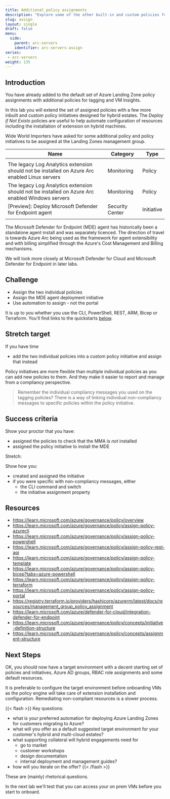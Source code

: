```yaml
---
title: Additional policy assignments
description: "Explore some of the other built-in and custom policies for Azure Arc-enabled servers. Assign a few additional policies."
slug: assign
layout: single
draft: false
menu:
  side:
    parent: arc-servers
    identifier: arc-servers-assign
series:
 - arc-servers
weight: 135
---
```


## Introduction

You have already added to the default set of Azure Landing Zone policy assignments with additional policies for tagging and VM Insights.

In this lab you will extend the set of assigned policies with a few more inbuilt and custom policy initiatives designed for hybrid estates. The *Deploy if Not Exists* policies are useful to help automate configuration of resources including the installation of extension on hybrid machines.

Wide World Importers have asked for some additional policy and policy initiatives to be assigned at the Landing Zones management group.

| **Name** | **Category** | **Type** |
|---|---|---|
||||
| The legacy Log Analytics extension should not be installed on Azure Arc enabled Linux servers | Monitoring | Policy |
| The legacy Log Analytics extension should not be installed on Azure Arc enabled Windows servers | Monitoring | Policy |
| \[Preview]: Deploy Microsoft Defender for Endpoint agent | Security Center | Initiative |
||||

The Microsoft Defender for Endpoint (MDE) agent has historically been a standalone agent install and was separately licenced. The direction of travel is towards Azure Arc being used as the framework for agent extensibility and with billing simplified through the Azure's Cost Management and Billing mechanisms.

We will look more closely at Microsoft Defender for Cloud and Microsoft Defender for Endpoint in later labs.

## Challenge

* Assign the two individual policies
* Assign the MDE agent deployment initiative
* Use automation to assign - not the portal

It is up to you whether you use the CLI, PowerShell, REST, ARM, Bicep or Terraform. You'll find links to the quickstarts [below](#resources).

## Stretch target

If you have time

* add the two individual policies into a custom policy initiative and assign that instead

Policy initiatives are more flexible than multiple individual policies as you can add new policies to them. And they make it easier to report and manage from a compliancy perspective.

> Remember the individual compliancy messages you used on the tagging policies? There is a way of linking individual non-compliancy messages to specific policies within the policy initiative.

## Success criteria

Show your proctor that you have:

* assigned the policies to check that the MMA is *not* installed
* assigned the policy initiative to install the MDE

Stretch:

Show how you:

* created and assigned the initiative
* if you were specific with non-compliancy messages, either
    * the CLI command and switch
    * the initiative assignment property

## Resources

* <https://learn.microsoft.com/azure/governance/policy/overview>
* <https://learn.microsoft.com/azure/governance/policy/assign-policy-azurecli>
* <https://learn.microsoft.com/azure/governance/policy/assign-policy-powershell>
* <https://learn.microsoft.com/azure/governance/policy/assign-policy-rest-api>
* <https://learn.microsoft.com/azure/governance/policy/assign-policy-template>
* <https://learn.microsoft.com/azure/governance/policy/assign-policy-bicep?tabs=azure-powershell>
* <https://learn.microsoft.com/azure/governance/policy/assign-policy-terraform>
* <https://learn.microsoft.com/azure/governance/policy/assign-policy-portal>
* <https://registry.terraform.io/providers/hashicorp/azurerm/latest/docs/resources/management_group_policy_assignment>
* <https://learn.microsoft.com/azure/defender-for-cloud/integration-defender-for-endpoint>
* <https://learn.microsoft.com/azure/governance/policy/concepts/initiative-definition-structure>
* <https://learn.microsoft.com/azure/governance/policy/concepts/assignment-structure>

## Next Steps

OK, you should now have a target environment with a decent starting set of policies and initiatives, Azure AD groups, RBAC role assignments and some default resources.

It is preferable to configure the target environment before onboarding VMs as the policy engine will take care of extension installation and configuration. Remediating non-compliant resources is a slower process.

{{< flash >}}
Key questions:

* what is your preferred automation for deploying Azure Landing Zones for customers migrating to Azure?
* what will you offer as a default suggested target environment for your customer's hybrid and multi-cloud estates?
* what supporting collateral will hybrid engagements need for
  * go to market
  * customer workshops
  * design documentation
  * internal deployment and management guides?
* how will you iterate on the offer?
{{< /flash >}}

These are (mainly) rhetorical questions.

In the next lab we'll test that you can access your on prem VMs before you start to onboard.
